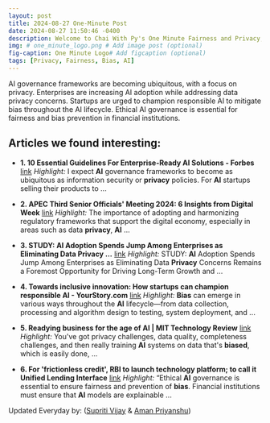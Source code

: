 ```yaml
---
layout: post
title: 2024-08-27 One-Minute Post
date: 2024-08-27 11:50:46 -0400
description: Welcome to Chai With Py's One Minute Fairness and Privacy, which aims to provide you the current happenings in the world of Fairness, Privacy, and AI.
img: # one_minute_logo.png # Add image post (optional)
fig-caption: One Minute Logo# Add figcaption (optional)
tags: [Privacy, Fairness, Bias, AI]
---
```


AI governance frameworks are becoming ubiquitous, with a focus on privacy. Enterprises are increasing AI adoption while addressing data privacy concerns. Startups are urged to champion responsible AI to mitigate bias throughout the AI lifecycle. Ethical AI governance is essential for fairness and bias prevention in financial institutions.

## Articles we found interesting:

- **1. 10 Essential Guidelines For Enterprise-Ready <b>AI</b> Solutions - Forbes** [link](https://www.forbes.com/councils/forbestechcouncil/2024/08/27/10-essential-guidelines-for-enterprise-ready-ai-solutions/)
_Highlight:_ I expect <b>AI</b> governance frameworks to become as ubiquitous as information security or <b>privacy</b> policies. For <b>AI</b> startups selling their products to&nbsp;...

- **2. APEC Third Senior Officials&#39; Meeting 2024: 6 Insights from Digital Week** [link](https://accesspartnership.com/apec-third-senior-officials-meeting-2024-6-insights-from-digital-week/)
_Highlight:_ The importance of adopting and harmonizing regulatory frameworks that support the digital economy, especially in areas such as data <b>privacy</b>, <b>AI</b>&nbsp;...

- **3. STUDY: <b>AI</b> Adoption Spends Jump Among Enterprises as Eliminating Data <b>Privacy</b> ...** [link](https://insideainews.com/2024/08/27/study-ai-adoption-spends-jump-among-enterprises-as-eliminating-data-privacy-concerns-remains-a-foremost-opportunity-for-driving-long-term-growth-and-roi/)
_Highlight:_ STUDY: <b>AI</b> Adoption Spends Jump Among Enterprises as Eliminating Data <b>Privacy</b> Concerns Remains a Foremost Opportunity for Driving Long-Term Growth and&nbsp;...

- **4. Towards inclusive innovation: How startups can champion responsible <b>AI</b> - YourStory.com** [link](https://yourstory.com/2024/08/inclusive-innovation-how-startups-can-champion-responsible-ai)
_Highlight:_ <b>Bias</b> can emerge in various ways throughout the <b>AI</b> lifecycle—from data collection, processing and algorithm design to testing, system deployment, and&nbsp;...

- **5. Readying business for the age of <b>AI</b> | MIT Technology Review** [link](https://www.technologyreview.com/2024/08/26/1096349/readying-business-for-the-age-of-ai/)
_Highlight:_ You&#39;ve got privacy challenges, data quality, completeness challenges, and then really training <b>AI</b> systems on data that&#39;s <b>biased</b>, which is easily done,&nbsp;...

- **6. For &#39;frictionless credit&#39;, RBI to launch technology platform; to call it Unified Lending Interface** [link](https://indianexpress.com/article/business/ai-loan-sanctioning-rbi-governor-das-9534032/)
_Highlight:_ “Ethical <b>AI</b> governance is essential to ensure fairness and prevention of <b>bias</b>. Financial institutions must ensure that <b>AI</b> models are explainable&nbsp;...


Updated Everyday by: (<a href="https://supritivijay.github.io/">Supriti Vijay</a> & <a href="https://amanpriyanshu.github.io/">Aman Priyanshu</a>)
